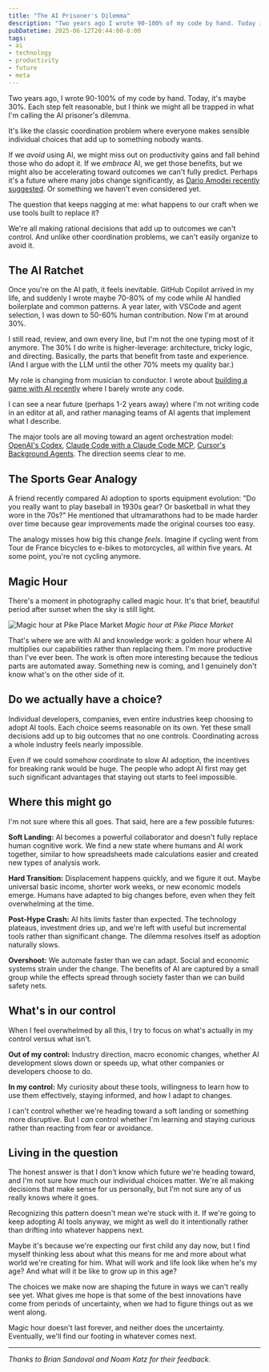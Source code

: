 ```yaml
---
title: "The AI Prisoner's Dilemma"
description: "Two years ago I wrote 90-100% of my code by hand. Today it's maybe 30%. We might all be trapped in what I'm calling the AI prisoner's dilemma."
pubDatetime: 2025-06-12T20:44:00-8:00
tags:
- ai
- technology
- productivity
- future
- meta
---
```


Two years ago, I wrote 90-100% of my code by hand. Today, it's maybe 30%. Each step felt reasonable, but I think we might all be trapped in what I'm calling the AI prisoner's dilemma.

It's like the classic coordination problem where everyone makes sensible individual choices that add up to something nobody wants.

If we _avoid_ using AI, we might miss out on productivity gains and fall behind 
those who do adopt it. If we _embrace_ AI, we get those benefits, but we might 
also be accelerating toward outcomes we can't fully predict. Perhaps it's a future 
where many jobs change significantly, as [Dario Amodei recently suggested](https://www.axios.com/2025/05/28/ai-jobs-white-collar-unemployment-anthropic).
Or something we haven't even considered yet.

The question that keeps nagging at me: what happens to our craft when we use tools built to replace it?

We're all making rational decisions that add up to outcomes we can't control. And unlike other coordination problems, we can't easily organize to avoid it. 

## The AI Ratchet

Once you're on the AI path, it feels inevitable. GitHub Copilot arrived in my life, and suddenly I wrote maybe 70-80% of my code while AI handled boilerplate and common patterns. A year later, with VSCode and agent selection, I was down to 50-60% human contribution. Now I'm at around 30%.

I still read, review, and own every line, but I'm not the one typing most of it anymore. The 30% I do write is higher-leverage: architecture, tricky logic, and directing. Basically, the parts that benefit from taste and experience. (And I argue with the LLM until the other 70% meets my quality bar.)

My role is changing from musician to conductor. I wrote about [building a game with AI recently](/2025/06/04/building-game-with-ai/) where I barely wrote any code.

I can see a near future (perhaps 1-2 years away) where I'm not writing code in an editor at all, and rather managing teams of AI agents that implement what I describe.

The major tools are all moving toward an
agent orchestration model: [OpenAI's
Codex](https://openai.com/index/introducing-codex/), [Claude Code with a Claude
Code MCP](https://docs.anthropic.com/en/docs/claude-code/mcp), [Cursor's
Background Agents](https://docs.cursor.com/background-agent). The direction seems clear to me.

## The Sports Gear Analogy

A friend recently compared AI adoption to sports equipment evolution: "Do you
really want to play baseball in 1930s gear? Or basketball in what they wore in
the 70s?" He mentioned that ultramarathons had to be made harder over time
because gear improvements made the original courses too easy.

The analogy misses how big this change _feels_. Imagine if cycling went from Tour de France bicycles to e-bikes to motorcycles, all within five years. At some point, you're not cycling anymore. 

## Magic Hour

There's a moment in photography called magic hour. It's that brief, beautiful period after sunset when the sky is still light.

![Magic hour at Pike Place Market](/assets/ai-prisoners/2020-06-02.jpg)
_Magic hour at Pike Place Market_

That's where we are with AI and knowledge work: a golden hour where AI multiplies our capabilities rather than replacing them. I'm more
productive than I've ever been. The work is often more interesting because the
tedious parts are automated away. Something new is coming, and I genuinely don't know
what's on the other side of it.

## Do we actually have a choice?

Individual developers, companies, even entire industries keep choosing to adopt
AI tools. Each choice seems reasonable on its own. Yet these small decisions
add up to big outcomes that no one controls. Coordinating
across a whole industry feels nearly impossible. 

Even if we could somehow coordinate to slow AI adoption, the incentives for breaking rank would be huge. The people who adopt AI first may get such significant advantages that staying out starts to feel impossible.

## Where this might go

I'm not sure where this all goes. That said, here are a few possible futures:

**Soft Landing:** AI becomes a powerful collaborator and doesn't fully
replace human cognitive work. We find a new state where humans and AI
work together, similar to how spreadsheets made calculations easier
and created new types of analysis work.

**Hard Transition:** Displacement happens quickly, and we figure it out. Maybe
universal basic income, shorter work weeks, or new economic models emerge. 
Humans have adapted to big changes before, even when they felt 
overwhelming at the time.

**Post-Hype Crash:** AI hits limits faster than expected. The technology plateaus, investment dries up, and we're left with useful but incremental tools rather than significant change. The dilemma resolves itself as adoption naturally slows.

**Overshoot:** We automate faster than we can adapt. Social and economic systems
strain under the change. The benefits of AI are captured by a small group while the effects spread through society faster than we can build safety nets.

## What's in our control

When I feel overwhelmed by all this, I try to focus on what's actually in my control 
versus what isn't. 

**Out of my control:** Industry direction, macro economic changes, whether AI development 
slows down or speeds up, what other companies or developers choose to do.

**In my control:** My curiosity about these tools, willingness to learn how to use 
them effectively, staying informed, and how I adapt to changes.

I can't control whether we're heading toward a soft landing or something more disruptive. 
But I _can_ control whether I'm learning and staying curious rather than reacting 
from fear or avoidance.

## Living in the question

The honest answer is that I don't know which future we're heading toward, and
I'm not sure how much our individual choices matter. We're all making decisions 
that make sense for us personally, but I'm not sure any of us really knows where 
it goes.

Recognizing this pattern doesn't mean we're stuck with it. If we're going to 
keep adopting AI tools anyway, we might as well do it intentionally rather than 
 drifting into whatever happens next.

Maybe it's because we're expecting our first child any day now, but I find myself thinking less about what this means for me and more about what world we're creating for him. What will work and life look like when he's my age? And what will it be like to grow up in this age?

The choices we make now are shaping the future in ways we can't really see yet. What gives me hope is that some of the best innovations have come from periods of uncertainty, when we had to figure things out as we went along.

Magic hour doesn't last forever, and neither does the uncertainty. Eventually,
we'll find our footing in whatever comes next.

---

_Thanks to Brian Sandoval and Noam Katz for their feedback._